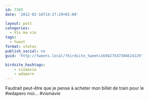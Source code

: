 ```yaml
---
id: 7365
date: '2012-02-14T14:27:29+01:00'

layout: post
categories:
  - Vis ma vie
tags:
  - tweet
format: status
publish_social: no
guid: 'http://tweets.local/?birdsite_tweet=169427547304624129'

birdsite_hashtags:
    - vismavie
    - wdapero
---
```


Faudrait peut-être que je pense à acheter mon billet de train pour le #wdapero moi… #vismavie